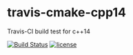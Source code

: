# travis-cmake-cpp14

Travis-CI build test for c++14

[![Build Status](https://travis-ci.org/sidsryu/travis-cmake-cpp14.svg?branch=master)][travis]
[![license](https://img.shields.io/github/license/mashape/apistatus.svg?maxAge=2592000)][license]

[travis]: https://travis-ci.org/sidsryu/travis-cmake-cpp14
[license]: https://github.com/sidsryu/koikoi-scorer/blob/master/LICENSE 
